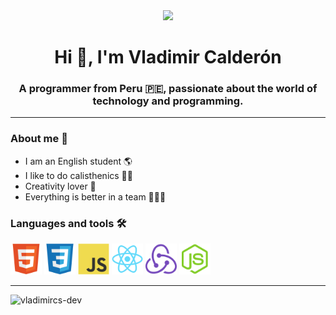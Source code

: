 <div id="header" align="center">
  <img src="https://media.giphy.com/media/f3CtEsJ72j86DIumaJ/giphy.gif" width="200" >
  <h1 align="center">Hi 👋, I'm Vladimir Calderón</h1>
  <h3 align="center">A programmer from Peru 🇵🇪, passionate about the world of technology and programming.</h3>
</div>

---

### About me 🥇
- I am an English student 🌎
- I like to do calisthenics 🤸‍♂️
- Creativity lover 🎨
- Everything is better in a team 🏃‍♀️🏃

<div align="left">
  <h3>Languages and tools 🛠</h3>
  <div>
    <img src="https://github.com/devicons/devicon/blob/master/icons/html5/html5-original.svg" title="HTML5" alt="html" height="50" width="50"/>
    <img src="https://github.com/devicons/devicon/blob/master/icons/css3/css3-original.svg" title="CSS" alt="CSS" height="50" width="50"/>
    <img src="https://github.com/devicons/devicon/blob/master/icons/javascript/javascript-original.svg" title="JavaScript" alt="JavaScript" height="50" width="50"/>
    <img src="https://github.com/devicons/devicon/blob/master/icons/react/react-original.svg" title="React" alt="React" height="50" width="50"/>
    <img src="https://github.com/devicons/devicon/blob/master/icons/redux/redux-original.svg" title="Redux" alt="Redux" height="50" width="50"/>
    <img src="https://github.com/devicons/devicon/blob/master/icons/nodejs/nodejs-original.svg" title="Node.js" alt="Node.js" height="50" width="50"/>
  </div>
  
---
  
<div align="center">
<p align="center"><img align="left" src="https://github-readme-stats.vercel.app/api/top-langs?username=vladimircs-dev&show_icons=true&locale=en&layout=compact" alt="vladimircs-dev" /></p>
</div>


<!--
**VladimirCS-Dev/VladimirCS-Dev** is a ✨ _special_ ✨ repository because its `README.md` (this file) appears on your GitHub profile.

Here are some ideas to get you started:

- 🔭 I’m currently working on ...
- 🌱 I’m currently learning ...
- 👯 I’m looking to collaborate on ...
- 🤔 I’m looking for help with ...
- 💬 Ask me about ...
- 📫 How to reach me: ...
- 😄 Pronouns: ...
- ⚡ Fun fact: ...
-->
